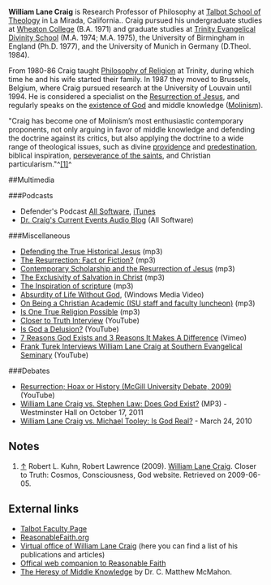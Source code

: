 **William Lane Craig** is Research Professor of Philosophy at
[Talbot School of Theology](Talbot_School_of_Theology "Talbot School of Theology")
in La Mirada, California.. Craig pursued his undergraduate studies
at [Wheaton College](Wheaton_College "Wheaton College") (B.A. 1971)
and graduate studies at
[Trinity Evangelical Divinity School](Trinity_Evangelical_Divinity_School "Trinity Evangelical Divinity School")
(M.A. 1974; M.A. 1975), the University of Birmingham in England
(Ph.D. 1977), and the University of Munich in Germany (D.Theol.
1984).

From 1980-86 Craig taught
[Philosophy of Religion](Philosophy_of_Religion "Philosophy of Religion")
at Trinity, during which time he and his wife started their family.
In 1987 they moved to Brussels, Belgium, where Craig pursued
research at the University of Louvain until 1994. He is considered
a specialist on the
[Resurrection of Jesus](Resurrection_of_Jesus "Resurrection of Jesus"),
and regularly speaks on the
[existence of God](Arguments_for_the_existence_of_God "Arguments for the existence of God")
and middle knowledge ([Molinism](Molinism "Molinism")).

"Craig has become one of Molinism’s most enthusiastic contemporary
proponents, not only arguing in favor of middle knowledge and
defending the doctrine against its critics, but also applying the
doctrine to a wide range of theological issues, such as divine
[providence](Providence "Providence") and
[predestination](Predestination "Predestination"), biblical
inspiration,
[perseverance of the saints](Perseverance_of_the_saints "Perseverance of the saints"),
and Christian particularism."^[[1]](#note-0)^

##Multimedia

###Podcasts

-   Defender's Podcast
    [All Software](http://www.reasonablefaith.org/podcast/Defenders.xml),
    [iTunes](http://phobos.apple.com/WebObjects/MZStore.woa/wa/viewPodcast?id=252618196)
-   [Dr. Craig's Current Events Audio Blog](http://www.rfmedia.org/blog/podcast.php)
    (All Software)

###Miscellaneous

-   [Defending the True Historical Jesus](http://www.cru.stuorg.iastate.edu/debate/Defending%20the%20True%20historical%20Jesus%20by%20Craig.mp3)
    (mp3)
-   [The Resurrection: Fact or Fiction?](http://www.veritas.org/mediafiles/Craig%20Resurrection%20Fresno.aiff.mp3)
    (mp3)
-   [Contemporary Scholarship and the Resurrection of Jesus](http://www.euroleadershipresources.org/Media/Audio/William_Lane_Criag-Evidence_for_the_resurrection.mp3)
    (mp3)
-   [The Exclusivity of Salvation in Christ](http://www.euroleadershipresources.org/Media/Audio/William_Lane_Craig-Exclusivity_of_Salvation_through_Christ.mp3)
    (mp3)
-   [The Inspiration of scripture](http://www.euroleadershipresources.org/Media/Audio/William_Lane_Craig-The_Inspiration_of_scripture.mp3)
    (mp3)
-   [Absurdity of Life Without God](http://hisdefense.org/LinkClick.aspx?link=http://hisdefense.org/video/Craig+-+Absurdity+of+Life+without+God.WMV&tabid=136&mid=934),
    (Windows Media Video)
-   [On Being a Christian Academic (ISU staff and faculty luncheon)](http://www.cru.stuorg.iastate.edu/debate/On%20Being%20a%20Christian%20Academic%20by%20Craig.mp3)
    (mp3)
-   [Is One True Religion Possible](http://www.cru.stuorg.iastate.edu/debate/Is%20One%20True%20Religion%20Possible%20by%20Craig.mp3)
    (mp3)
-   [Closer to Truth Interview](http://www.youtube.com/watch?v=Y4RY_Xhc5m0&feature=related) (YouTube)
-   [Is God a Delusion?](http://www.youtube.com/watch?feature=player_embedded&v=fP9CwDTRoOE) (YouTube)
-   [7 Reasons God Exists and 3 Reasons It Makes A Difference](http://vimeo.com/12208081) (Vimeo)
-   [Frank Turek Interviews William Lane Craig at Southern Evangelical Seminary](http://www.youtube.com/watch?v=eK-JwFBCSAU&feature=feedu) (YouTube)

###Debates

-   [Resurrection; Hoax or History (McGill University Debate, 2009)](http://www.youtube.com/watch?v=IQeh3tT9cY8) (YouTube)
-   [William Lane Craig vs. Stephen Law: Does God Exist?](http://www.brianauten.com/Apologetics/debate-craig-law.mp3) (MP3) - Westminster Hall on October 17, 2011
-   [William Lane Craig vs. Michael Tooley: Is God Real?](http://j.mp/Apologetics315-DebateCraigTooley) - March 24, 2010

## Notes

1.  [↑](#ref-0) Robert L. Kuhn, Robert Lawrence (2009).
    [William Lane Craig](http://www.closertotruth.com/participant/William-Lane-Craig/24).
    Closer to Truth: Cosmos, Consciousness, God website. Retrieved on
    2009-06-05.

## External links

-   [Talbot Faculty Page](http://www.talbot.edu/faculty/faculty_profiles/profile.cfm?n=william_craig)
-   [ReasonableFaith.org](http://www.reasonablefaith.org)
-   [Virtual office of William Lane Craig](http://www.leaderu.com/offices/billcraig/)
    (here you can find a list of his publications and articles)
-   [Offical web companion to Reasonable Faith](http://www.reasonablefaithtools.com)
-   [The Heresy of Middle Knowledge](http://www.apuritansmind.com/PuritanWorship/McMahonHeresyMiddleKnowledge.htm)
    by Dr. C. Matthew McMahon.
